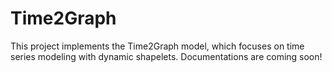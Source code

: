 # Time2Graph
This project implements the Time2Graph model, which focuses on time series modeling with dynamic shapelets.
Documentations are coming soon!
